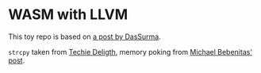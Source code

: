 # WASM with LLVM

This toy repo is based on [a post by DasSurma](https://dassur.ma/things/c-to-webassembly/).

`strcpy` taken from [Techie Deligth](https://www.techiedelight.com/implement-strcpy-function-c/),
memory poking from [Michael Bebenitas' post](https://medium.com/@mbebenita/hello-world-in-webassembly-83951757775).
